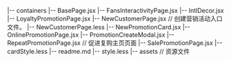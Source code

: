|-- containers
    |-- BasePage.jsx
    |-- FansInteractivityPage.jsx
    |-- IntlDecor.jsx
    |-- LoyaltyPromotionPage.jsx
    |-- NewCustomerPage.jsx                                 // 创建营销活动入口文件。
    |-- NewCustomerPage.less
    |-- NewPromotionCard.jsx
    |-- OnlinePromotionPage.jsx
    |-- PromotionCreateModal.jsx
    |-- RepeatPromotionPage.jsx                             // 促进复购主页页面
    |-- SalePromotionPage.jsx
    |-- cardStyle.less
    |-- readme.md
    |-- style.less
    |-- assets                                              // 资源文件
```
